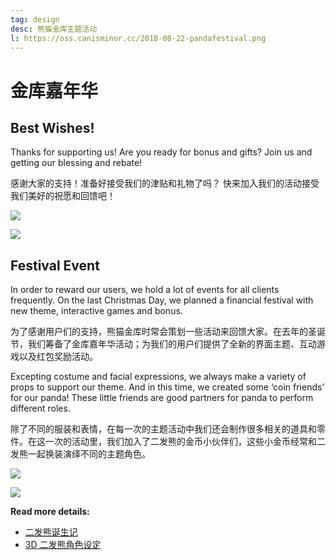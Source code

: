 ```yaml
---
tag: design
desc: 熊猫金库主题活动
l: https://oss.canisminor.cc/2018-08-22-pandafestival.png
---
```


# 金库嘉年华

## Best Wishes!

Thanks for supporting us! Are you ready for bonus and gifts?
Join us and getting our blessing and rebate!

感谢大家的支持！准备好接受我们的津贴和礼物了吗？
快来加入我们的活动接受我们美好的祝愿和回馈吧！

![](https://oss.canisminor.cc/2018-08-22-festival-2.png)

![](https://oss.canisminor.cc/2018-08-22-festival-1.png)

## Festival Event

In order to reward our users, we hold a lot of events for all clients frequently. On the last Christmas Day, we planned a financial festival with new theme, interactive games and bonus.

为了感谢用户们的支持，熊猫金库时常会策划一些活动来回馈大家。在去年的圣诞节，我们筹备了金库嘉年华活动；为我们的用户们提供了全新的界面主题、互动游戏以及红包奖励活动。

Excepting costume and facial expressions, we always make a variety of props to support our theme. And in this time, we created some ‘coin friends’ for our panda! These little friends are good partners for panda to perform different roles.

除了不同的服装和表情，在每一次的主题活动中我们还会制作很多相关的道具和零件。在这一次的活动里，我们加入了二发熊的金币小伙伴们，这些小金币经常和二发熊一起换装演绎不同的主题角色。

![](https://oss.canisminor.cc/2018-08-22-festival-3.png)

![](https://oss.canisminor.cc/2018-08-22-festival-4.png)

**Read more details:**

- [二发熊诞生记](/blog/posts/20160224_pandaborn)
- [3D 二发熊角色设定](/blog/posts/20171201_3dpanda)
